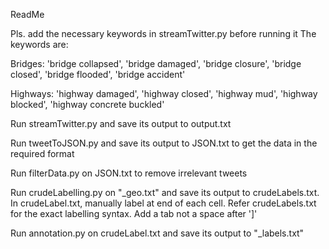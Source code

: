 ReadMe

Pls. add the necessary keywords in streamTwitter.py before running it
The keywords are:

Bridges: 'bridge collapsed', 'bridge damaged', 'bridge closure', 'bridge closed', 'bridge flooded', 'bridge accident'

Highways: 'highway damaged', 'highway closed', 'highway mud', 'highway blocked', 'highway concrete buckled'


Run streamTwitter.py and save its output to output.txt

Run tweetToJSON.py and save its output to JSON.txt to get the data in the required format

Run filterData.py on JSON.txt to remove irrelevant tweets

Run crudeLabelling.py on "<name>_geo.txt" and save its output to crudeLabels.txt. In crudeLabel.txt, manually label at end of each cell. Refer crudeLabels.txt for the exact labelling syntax. Add a tab not a space after ']'

Run annotation.py on crudeLabel.txt and save its output to "<name>_labels.txt"
